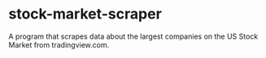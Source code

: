 # stock-market-scraper
A program that scrapes data about the largest companies on the US Stock Market from tradingview.com.
